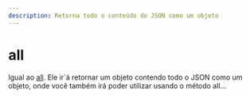 ```yaml
---
description: Retorna todo o conteúdo do JSON como um objeto
---
```


# all

Igual ao [all](../metodos/all.md). Ele ir´á retornar um objeto contendo todo o JSON como um objeto, onde você também irá poder utilizar usando o método all...

